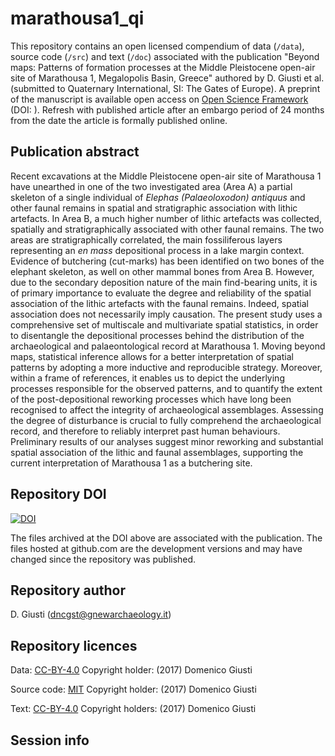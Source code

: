 marathousa1_qi
==============

This repository contains an open licensed compendium of data (`/data`), source code (`/src`) and text (`/doc`) associated with the publication "Beyond maps: Patterns of formation processes at the Middle Pleistocene open-air site of Marathousa 1, Megalopolis Basin, Greece" authored by D. Giusti et al. (submitted to Quaternary International, SI: The Gates of Europe). A preprint of the manuscript is available open access on [Open Science Framework]() (DOI: []()). Refresh with published article after an embargo period of 24 months from the date the article is formally published online.

## Publication abstract

 Recent excavations at the Middle Pleistocene open-air site of Marathousa 1 have unearthed in one of the two investigated area (Area A) a partial skeleton of a single individual of _Elephas (Palaeoloxodon) antiquus_ and other faunal remains in spatial and stratigraphic association with lithic artefacts. In Area B, a much higher number of lithic artefacts was collected, spatially and stratigraphically associated with other faunal remains. The two areas are stratigraphically correlated, the main fossiliferous layers representing an _en mass_ depositional process in a lake margin context. Evidence of butchering (cut-marks) has been identified on two bones of the elephant skeleton, as well on other mammal bones from Area B. However, due to the secondary deposition nature of the main find-bearing units, it is of primary importance to evaluate the degree and reliability of the spatial association of the lithic artefacts with the faunal remains. Indeed, spatial association does not necessarily imply causation. The present study uses a comprehensive set of multiscale and multivariate spatial statistics, in order to disentangle the depositional processes behind the distribution of the archaeological and palaeontological record at Marathousa 1. Moving beyond maps, statistical inference allows for a better interpretation of spatial patterns by adopting a more inductive and reproducible strategy. Moreover, within a frame of references, it enables us to depict the underlying processes responsible for the observed patterns, and to quantify the extent of the post-depositional reworking processes which have long been recognised to affect the integrity of archaeological assemblages. Assessing the degree of disturbance is crucial to fully comprehend the archaeological record, and therefore to reliably interpret past human behaviours. Preliminary results of our analyses suggest minor reworking and substantial spatial association of the lithic and faunal assemblages, supporting the current interpretation of Marathousa 1 as a butchering site.

## Repository DOI

[![DOI](https://zenodo.org/badge/96095974.svg)](https://zenodo.org/badge/latestdoi/96095974)

The files archived at the DOI above are associated with the publication. The files hosted at github.com are the development versions and may have changed since the repository was published.

## Repository author

D. Giusti (<dncgst@gnewarchaeology.it>)

## Repository licences

Data: [CC-BY-4.0](https://creativecommons.org/licenses/by/4.0/) Copyright holder: (2017) Domenico Giusti

Source code: [MIT](https://opensource.org/licenses/MIT) Copyright holder: (2017) Domenico Giusti

Text: [CC-BY-4.0](https://creativecommons.org/licenses/by/4.0/) Copyright holders: (2017) Domenico Giusti

## Session info
